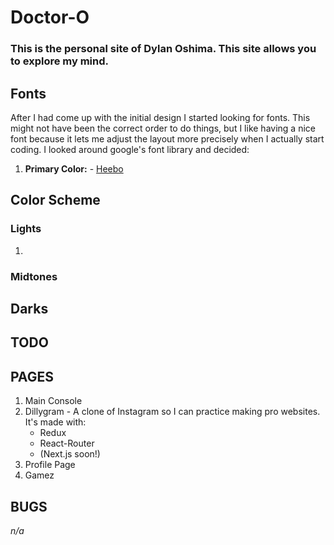 # Doctor-O
### This is the personal site of Dylan Oshima. This site allows you to explore my mind.

## Fonts
After I had come up with the initial design I started looking for fonts. This might not have been the correct order to do things, but I like having a nice font because it lets me adjust the layout more precisely when I actually start coding. I looked around google's font library and decided:

1. **Primary Color:** - [Heebo](#)

## Color Scheme
### Lights
1. 


### Midtones

## Darks

## TODO

## PAGES
  1. Main Console
  2. Dillygram - A clone of Instagram so I can practice making pro websites. It's made with:
      * Redux
      * React-Router
      * (Next.js soon!)
  3. Profile Page
  4. Gamez

## BUGS
_n/a_

